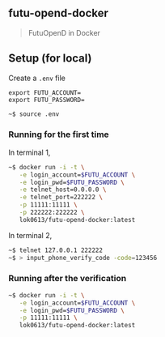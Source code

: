 ## futu-opend-docker
> FutuOpenD in Docker

## Setup (for local)

Create a `.env` file
```
export FUTU_ACCOUNT=
export FUTU_PASSWORD=
```

```bash
~$ source .env
```

### Running for the first time

In terminal 1,
```bash
~$ docker run -i -t \
   -e login_account=$FUTU_ACCOUNT \
   -e login_pwd=$FUTU_PASSWORD \
   -e telnet_host=0.0.0.0 \
   -e telnet_port=222222 \
   -p 11111:11111 \
   -p 222222:222222 \
   lok0613/futu-opend-docker:latest
```

In terminal 2,
```bash
~$ telnet 127.0.0.1 222222
~$ > input_phone_verify_code -code=123456
```

### Running after the verification

```bash
~$ docker run -i -t \
   -e login_account=$FUTU_ACCOUNT \
   -e login_pwd=$FUTU_PASSWORD \
   -p 11111:11111 \
   lok0613/futu-opend-docker:latest
```

